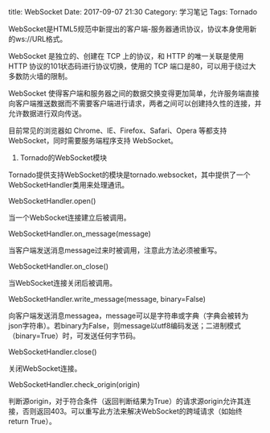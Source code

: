 title: WebSocket
Date: 2017-09-07 21:30
Category: 学习笔记
Tags: Tornado

WebSocket是HTML5规范中新提出的客户端-服务器通讯协议，协议本身使用新的ws://URL格式。

WebSocket 是独立的、创建在 TCP 上的协议，和 HTTP 的唯一关联是使用 HTTP 协议的101状态码进行协议切换，使用的 TCP 端口是80，可以用于绕过大多数防火墙的限制。

WebSocket 使得客户端和服务器之间的数据交换变得更加简单，允许服务端直接向客户端推送数据而不需要客户端进行请求，两者之间可以创建持久性的连接，并允许数据进行双向传送。

目前常见的浏览器如 Chrome、IE、Firefox、Safari、Opera 等都支持 WebSocket，同时需要服务端程序支持 WebSocket。

1. Tornado的WebSocket模块

Tornado提供支持WebSocket的模块是tornado.websocket，其中提供了一个WebSocketHandler类用来处理通讯。

WebSocketHandler.open()

当一个WebSocket连接建立后被调用。

WebSocketHandler.on_message(message)

当客户端发送消息message过来时被调用，注意此方法必须被重写。

WebSocketHandler.on_close()

当WebSocket连接关闭后被调用。

WebSocketHandler.write_message(message, binary=False)

向客户端发送消息messagea，message可以是字符串或字典（字典会被转为json字符串）。若binary为False，则message以utf8编码发送；二进制模式（binary=True）时，可发送任何字节码。

WebSocketHandler.close()

关闭WebSocket连接。

WebSocketHandler.check_origin(origin)

判断源origin，对于符合条件（返回判断结果为True）的请求源origin允许其连接，否则返回403。可以重写此方法来解决WebSocket的跨域请求（如始终return True）。
